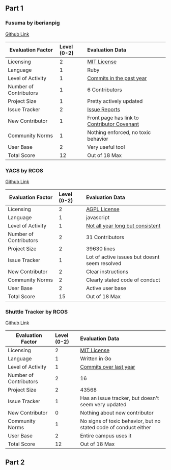 ## Part 1  

### Fusuma by iberianpig
[Github Link](https://github.com/iberianpig/fusuma)

Evaluation Factor     | Level (0-2) | Evaluation Data
----------------------|:------------|:----------------
Licensing             |      2      |[MIT License](https://github.com/iberianpig/fusuma/blob/master/LICENSE)
Language              |1            |Ruby
Level of Activity     |1            |[Commits in the past year](https://github.com/iberianpig/fusuma/graphs/commit-activity)
Number of Contributors|1            |6 Contributors
Project Size          |1            |Pretty actively updated
Issue Tracker         |2            |[Issue Reports](https://github.com/iberianpig/fusuma/issues)
New Contributor       |1            |Front page has link to [Contributor Covenant](https://www.contributor-covenant.org/)
Community Norms       |1            |Nothing enforced, no toxic behavior
User Base             |2            |Very useful tool
Total Score           |12           |Out of 18 Max

### YACS by RCOS
[Github Link](https://github.com/yacs-rcos/yacs)

Evaluation Factor     | Level (0-2) | Evaluation Data
----------------------|:------------|:----------------
Licensing             |2            |[AGPL License](https://github.com/YACS-RCOS/yacs/blob/master/LICENSE.md)
Language              |1            |javascript
Level of Activity     |1            |[Not all year long but consistent](https://github.com/YACS-RCOS/yacs/graphs/commit-activity)
Number of Contributors|2            |31 Contributors
Project Size          |2            |39630 lines
Issue Tracker         |1            |Lot of active issues but doesnt seem resolved
New Contributor       |2            |Clear instructions
Community Norms       |2            |Clearly stated code of conduct
User Base             |2            |Active user base
Total Score           |15           |Out of 18 Max

### Shuttle Tracker by RCOS
[Github Link](https://github.com/wtg/shuttletracker)

Evaluation Factor     | Level (0-2) | Evaluation Data
----------------------|:------------|:----------------
Licensing             |2            |[MIT License](https://github.com/wtg/shuttletracker/blob/master/LICENSE)
Language              |1            |Written in Go
Level of Activity     |1            |[Commits over last year](https://github.com/wtg/shuttletracker/graphs/commit-activity)
Number of Contributors|2            |16
Project Size          |2            |43568
Issue Tracker         |1            |Has an issue tracker, but doesn't seem very updated
New Contributor       |0            |Nothing about new contributor
Community Norms       |1            |No signs of toxic behavior, but no stated code of conduct either
User Base             |2            |Entire campus uses it
Total Score           |12           |Out of 18 Max

## Part 2  
